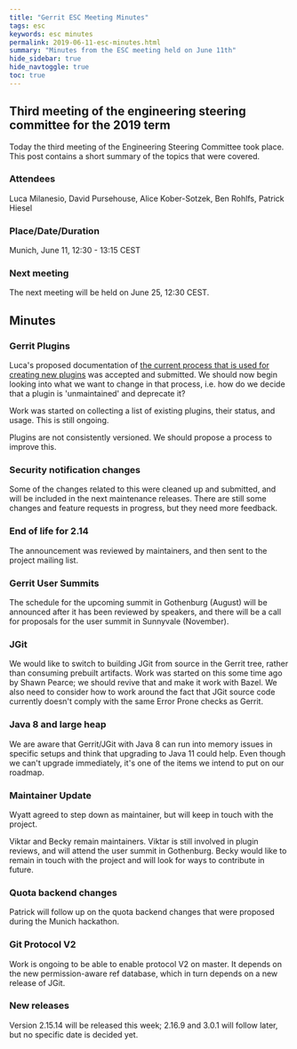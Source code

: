 ```yaml
---
title: "Gerrit ESC Meeting Minutes"
tags: esc
keywords: esc minutes
permalink: 2019-06-11-esc-minutes.html
summary: "Minutes from the ESC meeting held on June 11th"
hide_sidebar: true
hide_navtoggle: true
toc: true
---
```


## Third meeting of the engineering steering committee for the 2019 term

Today the third meeting of the Engineering Steering Committee took
place. This post contains a short summary of the topics that were
covered.

### Attendees

Luca Milanesio, David Pursehouse, Alice Kober-Sotzek, Ben Rohlfs, Patrick Hiesel

### Place/Date/Duration

Munich, June 11, 12:30 - 13:15 CEST

### Next meeting

The next meeting will be held on June 25, 12:30 CEST.

## Minutes

### Gerrit Plugins

  Luca's proposed documentation of
  [the current process that is used for creating new plugins](https://gerrit-review.googlesource.com/c/gerrit/+/226659)
  was accepted and submitted. We should now begin looking into
  what we want to change in that process, i.e. how do we decide that a plugin
  is 'unmaintained' and deprecate it?

  Work was started on collecting a list of existing plugins, their status, and usage.
  This is still ongoing.

  Plugins are not consistently versioned. We should propose a process to
  improve this.

### Security notification changes

  Some of the changes related to this were cleaned up and submitted, and will be
  included in the next maintenance releases. There are still some changes and
  feature requests in progress, but they need more feedback.

### End of life for 2.14

  The announcement was reviewed by maintainers, and then sent to the project
  mailing list.

### Gerrit User Summits

  The schedule for the upcoming summit in Gothenburg (August) will be announced
  after it has been reviewed by speakers, and there will be a call for proposals
  for the user summit in Sunnyvale (November).

### JGit

  We would like to switch to building JGit from source in the Gerrit tree, rather
  than consuming prebuilt artifacts. Work was started on this some time ago by
  Shawn Pearce; we should revive that and make it work with Bazel. We also need
  to consider how to work around the fact that JGit source code currently doesn't
  comply with the same Error Prone checks as Gerrit.

### Java 8 and large heap

  We are aware that Gerrit/JGit with Java 8 can run into memory issues in specific
  setups and think that upgrading to Java 11 could help. Even though we can't upgrade
  immediately, it's one of the items we intend to put on our roadmap.

### Maintainer Update

  Wyatt agreed to step down as maintainer, but will keep in touch with the project.

  Viktar and Becky remain maintainers. Viktar is still involved in plugin reviews, and
  will attend the user summit in Gothenburg. Becky would like to remain in touch with
  the project and will look for ways to contribute in future.

### Quota backend changes

  Patrick will follow up on the quota backend changes that were proposed during the
  Munich hackathon.

### Git Protocol V2

  Work is ongoing to be able to enable protocol V2 on master. It depends on the new
  permission-aware ref database, which in turn depends on a new release of JGit.

### New releases

  Version 2.15.14 will be released this week; 2.16.9 and 3.0.1 will follow later,
  but no specific date is decided yet.
